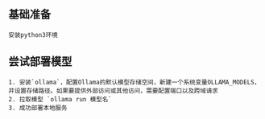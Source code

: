 ## 基础准备
    安装python3环境
## 尝试部署模型
    1. 安装`ollama`，配置Ollama的默认模型存储空间，新建一个系统变量OLLAMA_MODELS，并设置存储路径。如果要提供外部访问或其他访问，需要配置端口以及跨域请求
    2. 拉取模型 `ollama run 模型名`
    3. 成功部署本地服务